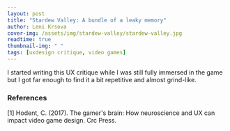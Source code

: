 ```yaml
---
layout: post
title: "Stardew Valley: A bundle of a leaky memory"
author: Leni Krsova
cover-img: /assets/img/stardew-valley/stardew-valley.jpg
readtime: true
thumbnail-img: " "
tags: [uxdesign critique, video games]
---
```



I started writing this UX critique while I was still fully immersed in the game but I got far enough to find it a bit repetitive and almost grind-like.




### References
[1] Hodent, C. (2017). The gamer's brain: How neuroscience and UX can impact video game design. Crc Press.
